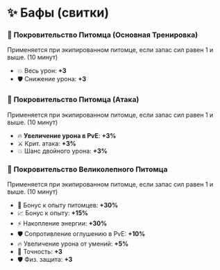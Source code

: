 # ✨ Бафы  (свитки)

### 🐾 **Покровительство Питомца (Основная Тренировка)**  
Применяется при экипированном питомце, если запас сил равен 1 и выше. (10 минут)
- 💥 Весь урон: **+3**  
- 🛡️ Снижение урона: **+3**  



### 🐾 **Покровительство Питомца (Атака)**  
Применяется при экипированном питомце, если запас сил равен 1 и выше.  (10 минут)
- 🔥 **Увеличение урона в PvE**: **+3%**
- ⚔️ Крит. атака: **+3%**  
- 💥 Шанс двойного урона: **+3%**  



### 🐾 **Покровительство Великолепного Питомца**  
Применяется при экипированном питомце, если запас сил равен 1 и выше.  (10 минут)
- 🐾 Бонус к опыту питомцев: **+30%**  
- 📈 Бонус к опыту: **+15%**  
- ⚡ Накопление энергии: **+30%**  
- 🛡️ Сопротивление оглушению в PvE: **+10%**  
- 🔥 Увеличение урона от умений: **+5%**  
- 🎯 Точность: **+3**  
- 🛡️ Физ. защита: **+3**  
